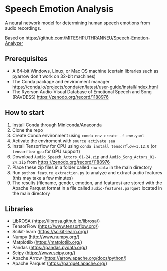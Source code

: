 # Speech Emotion Analysis

A neural network model for determining human speech emotions from audio recordings.

Based on https://github.com/MITESHPUTHRANNEU/Speech-Emotion-Analyzer

## Prerequisites

* A 64-bit Windows, Linux, or Mac OS machine (certain libraries such as pyarrow don't work on 32-bit machines)
* The Conda package and environment manager https://conda.io/projects/conda/en/latest/user-guide/install/index.html
* The Ryerson Audio-Visual Database of Emotional Speech and Song (RAVDESS) https://zenodo.org/record/1188976

## How to start

1. Install Conda through Miniconda/Anaconda
2. Clone the repo
3. Create Conda environment using `conda env create -f env.yaml`
4. Activate the enviroment with `source activate sea`
5. Install Tensorflow for CPU using `conda install tensorflow=1.12.0` (or `tensorflow-gpu` for GPU support)
6. Download `Audio_Speech_Actors_01-24.zip` and `Audio_Song_Actors_01-24.zip` from https://zenodo.org/record/1188976
7. Place these zip files in a folder called `raw-data` in the main directory
8. Run `python feature_extraction.py` to analyze and extract audio features (this may take a few minutes)
9. The results (filename, gender, emotion, and features) are stored with the Apache Parquet format in a file called `audio-features.parquet` located in the main directory

## Libraries

* LibROSA (https://librosa.github.io/librosa/)
* TensorFlow (https://www.tensorflow.org/)
* Scikit-learn (https://scikit-learn.org/)
* Numpy (http://www.numpy.org/)
* Matplotlib (https://matplotlib.org/)
* Pandas (https://pandas.pydata.org/)
* Scipy (https://www.scipy.org/)
* Apache Arrow (https://arrow.apache.org/docs/python/)
* Apache Parquet (https://parquet.apache.org/)
